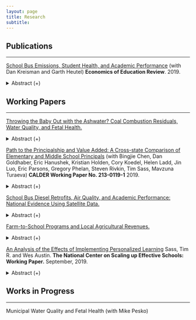 ```yaml
---
layout: page
title: Research
subtitle: 
---
```


## Publications
----

[School Bus Emissions, Student Health, and Academic Performance](https://www.sciencedirect.com/science/article/abs/pii/S0272775719301530) (with Dan Kreisman and Garth Heutel) **Economics of Education Review**. 2019.

   <details><summary> Abstract (+) </summary>
   <blockquote> <p align="justify"> Diesel emissions from school buses expose children to high levels of air pollution; retrofitting bus engines can substantially reduce this exposure. Using variation from 2,656 retrofits across Georgia, we estimate effects of emissions reductions on district-level health and academic achievement. We demonstrate positive effects on respiratory health, measured by a statewide test of aerobic capacity. Placebo tests on body mass index show no impact. We also find that retrofitting districts experience significant test score gains in English and smaller gains in math. Our results suggest that engine retrofits can have meaningful and cost-effective impacts on health and cognitive functioning.<br></p> </blockquote>   
   </details>

## Working Papers
----


 [Throwing the Baby Out with the Ashwater? Coal Combustion Residuals, Water Quality, and Fetal Health.]((https://wesaustin.github.io/files/Austin_JMP_110519.pdf))

   <details><summary> Abstract (+) </summary>
   <blockquote>
   <p align="justify">
Coal ash accounts for one third of industrial water pollution in the United States. No previous study has investigated how this form of water pollution may impact municipal water quality or human health. I assess the relationship between coal ash surface water discharges and three relevant outcomes: surface water quality measurements from the Water Quality Portal, municipal system water quality, and an individual birth data-set with mother identifiers and addresses linked to municipal water service zones. Identification relies on geographic variation in downstream status of monitoring sites and municipal water intake locations within small watershed regions. I also incorporate variation arising from plant closures and the relative quantity of coal ash released. I find that coal ash release sites are associated with higher conductivity and pH in both downstream surface waters and municipal water supplies sourced from these waters. Releases of coal ash increase disinfectant byproducts in municipal water systems, and water systems affected by coal ash tend to have more water quality violations for these compounds. I quantify the costs of coal ash water pollution with respect to fetal health and home sales. A newborn potentially exposed to coal ash water pollution is 1 to 1.2 percentage points more likely to be low birthweight compared to an unexposed sibling, although differences are not statistically significant. I conclude by estimating how a legislative act mandating drinking well testing affected home sale prices in regions around coal ash plants. After the act, sale prices of homes within 1 mile of coal ash ponds declined by 12-14%, or over $35,000.
   <br></p> </blockquote>   
   </details>



[Path to the Principalship and Value Added: A Cross-state Comparison of Elementary and Middle School Principals](https://caldercenter.org/publications/path-principalship-and-value-added-cross-state-comparison-elementary-and-middle-school) (with Bingjie Chen, Dan Goldhaber, Eric Hanushek, Kristian Holden, Cory Koedel, Helen Ladd, Jin Luo, Eric Parsons, Gregory Phelan, Steven Rivkin, Tim Sass, Mavzuna Turaeva) **CALDER Working Paper No. 213-0119-1** 2019. 

   <details><summary> Abstract (+) </summary>
   <blockquote>
   <p align="justify"> An increasing emphasis on principals as key to school improvement has contributed to efforts to elevate principal effectiveness that have taken various forms across the US. The primacy of the state as the focal point of educational reform elevates the value of understanding commonalities and differences among states in characteristics of principals, the distribution of principals among schools and ultimately the policies associated with more effective school leadership, particularly for disadvantaged children. This paper describes major state policies, the distribution of elementary school principals among schools along a several dimensions, and pathways to the principalship to illustrate similarities and differences among six states in the tenure and experience distributions and how these vary by student demographic characteristics and district size. Measurement of principal effectiveness and its relationship with principal characteristics and state policies would be ideal, but complications introduced by the dynamics of principal influences and confounding effects of other factors inhibit this effort. Nonetheless, school value added to achievement provides information on differences in principal effectiveness, and we report within-school variation value added across principal regimes and the associations between value added and principal characteristics. The analysis reveals many similarities and some differences among the states, some of which are related to differences in governance structures. Perhaps the most striking differences relate to the pathways to the principalship including the fraction of principals with experiences as assistant principals and teachers.
   <br></p> </blockquote>   
   </details>
   
[School Bus Diesel Retrofits, Air Quality, and Academic Performance: National Evidence Using Satellite Data.](https://wesaustin.github.io/files/Bus_Retrofits_National_102119.pdf)

   <details><summary> Abstract (+) </summary>
   <blockquote>
   <p align="justify"> 
Prior work shows that air pollution affects cognitive performance. School bus diesel emissions meaningfully contribute to this exposure for school-age children. I exploit variation in the timing and location of 17,901 school bus diesel engine retrofits or replacements across the US from 2008 to 2016 to test how these bus fleet investments affect air quality and student test scores. I use satellite-based fine particulate matter (PM 2.5) measurements from the Atmospheric Composition Analysis Group to provide the first evidence that these engine retrofits significantly improve surface-level ambient air quality, suggesting potentially large spillover benefits. Retrofitting school buses is also associated with a 0.05-0.06 standard deviation increase in standardized test scores. Moreover, each additional microgram of fine particulate matter per cubic meter is associated with a precisely-estimated decrease in English and math test scores of 0.0056 standard deviations. Finally, I calculate the benefit of these test score and air quality improvements, finding that $170 million spent in grants by the EPA led to approximately $4.75 billion in external benefits. Whether considered from a mortality and clinic cost or test score perspective, the retrofits pass a benefit-cost test. 
   <br></p> </blockquote>   
   </details> 
   
[Farm-to-School Programs and Local Agricultural Revenues.](https://wesaustin.github.io/files/Austin_F2S_051519.pdf) 

   <details><summary> Abstract (+) </summary>
   <blockquote>
   <p align="justify"> 
School meal provision represents one of the largest food markets in the country. 31 million students eat lunch or breakfast at 100,000 schools each year, with the federal government spending $13B annually on subsidized breakfast and lunch programs. 42,000 of these schools engage in farm-to-school nutrition sourcing policies. Little is known about how much school systems source their food locally or about the average relationship between farm-to-school policy adoption and local sourcing of school food. I link 17 years of school district nutrition expenditures across the state of Georgia to a unique commodity-by-county survey of agricultural revenues to assess how much school systems source food from within their county and neighboring counties. I then incorporate four years of survey-based information on district farm-to-school policies to test how farm-to-school programs differentially impact local sourcing patterns. Identification comes from spatiotemporal variation in school district adoption of the policy, where I present results of a simple difference-in-differences regression model, spatially-lagged regression models, and a plausibly causal triple difference specification exploiting variation in expenditures associated with an unrelated nutrition policy shift. Preliminary results suggest that $8B, or 4.7% of all agricultural revenues in the state from 2001-2017, may be attributed to nutrition spending by schools. Meanwhile, roughly $800M in local revenues may be attributed specifically to farm-to-school sourcing policies over the sample period.
   <br></p> </blockquote>   
   </details> 
      
[An Analysis of the Effects of Implementing Personalized Learning](https://wesaustin.github.io/files/NCSU_PASL_early_evaluation.pdf)  Sass, Tim R. and Wes Austin. **The National Center on Scaling up Effective Schools: Working Paper.** September, 2019. 

   <details><summary> Abstract (+) </summary>
   <blockquote>
   <p align="justify"> An increasing emphasis on principals as key to school improvement has contributed to efforts to elevate principal effectiveness that have taken various forms across the US. The primacy of the state as the focal point of educational reform elevates the value of understanding commonalities and differences among states in characteristics of principals, the distribution of principals among schools and ultimately the policies associated with more effective school leadership, particularly for disadvantaged children. This paper describes major state policies, the distribution of elementary school principals among schools along a several dimensions, and pathways to the principalship to illustrate similarities and differences among six states in the tenure and experience distributions and how these vary by student demographic characteristics and district size. Measurement of principal effectiveness and its relationship with principal characteristics and state policies would be ideal, but complications introduced by the dynamics of principal influences and confounding effects of other factors inhibit this effort. Nonetheless, school value added to achievement provides information on differences in principal effectiveness, and we report within-school variation value added across principal regimes and the associations between value added and principal characteristics. The analysis reveals many similarities and some differences among the states, some of which are related to differences in governance structures. Perhaps the most striking differences relate to the pathways to the principalship including the fraction of principals with experiences as assistant principals and teachers.
   <br></p> </blockquote>   
   </details>   

## Works in Progress
----

Municipal Water Quality and Fetal Health (with Mike Pesko) 


